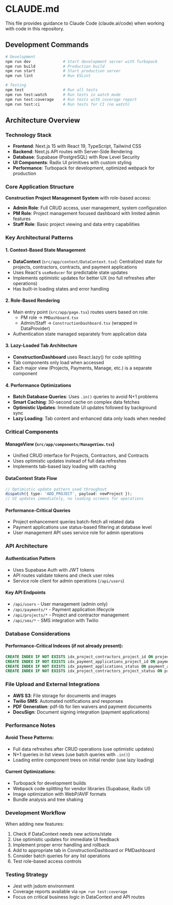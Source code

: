 # CLAUDE.md

This file provides guidance to Claude Code (claude.ai/code) when working with code in this repository.

## Development Commands

```bash
# Development
npm run dev              # Start development server with Turbopack
npm run build            # Production build
npm run start            # Start production server
npm run lint             # Run ESLint

# Testing
npm test                 # Run all tests
npm run test:watch       # Run tests in watch mode
npm run test:coverage    # Run tests with coverage report
npm run test:ci          # Run tests for CI (no watch)
```

## Architecture Overview

### Technology Stack
- **Frontend**: Next.js 15 with React 19, TypeScript, Tailwind CSS
- **Backend**: Next.js API routes with Server-Side Rendering
- **Database**: Supabase (PostgreSQL) with Row Level Security
- **UI Components**: Radix UI primitives with custom styling
- **Performance**: Turbopack for development, optimized webpack for production

### Core Application Structure

**Construction Project Management System** with role-based access:
- **Admin Role**: Full CRUD access, user management, system configuration
- **PM Role**: Project management focused dashboard with limited admin features
- **Staff Role**: Basic project viewing and data entry capabilities

### Key Architectural Patterns

#### 1. Context-Based State Management
- **DataContext** (`src/app/context/DataContext.tsx`): Centralized state for projects, contractors, contracts, and payment applications
- Uses React's `useReducer` for predictable state updates
- Implements optimistic updates for better UX (no full refreshes after operations)
- Has built-in loading states and error handling

#### 2. Role-Based Rendering
- Main entry point (`src/app/page.tsx`) routes users based on role:
  - PM role → `PMDashboard.tsx`
  - Admin/Staff → `ConstructionDashboard.tsx` (wrapped in DataProvider)
- Authentication state managed separately from application data

#### 3. Lazy-Loaded Tab Architecture
- **ConstructionDashboard** uses React.lazy() for code splitting
- Tab components only load when accessed
- Each major view (Projects, Payments, Manage, etc.) is a separate component

#### 4. Performance Optimizations
- **Batch Database Queries**: Uses `.in()` queries to avoid N+1 problems
- **Smart Caching**: 30-second cache on complex data fetches
- **Optimistic Updates**: Immediate UI updates followed by background sync
- **Lazy Loading**: Tab content and enhanced data only loads when needed

### Critical Components

#### ManageView (`src/app/components/ManageView.tsx`)
- Unified CRUD interface for Projects, Contractors, and Contracts
- Uses optimistic updates instead of full data refreshes
- Implements tab-based lazy loading with caching

#### DataContext State Flow
```typescript
// Optimistic update pattern used throughout
dispatch({ type: 'ADD_PROJECT', payload: newProject });
// UI updates immediately, no loading screens for operations
```

#### Performance-Critical Queries
- Project enhancement queries batch-fetch all related data
- Payment applications use status-based filtering at database level
- User management API uses service role for admin operations

### API Architecture

#### Authentication Pattern
- Uses Supabase Auth with JWT tokens
- API routes validate tokens and check user roles
- Service role client for admin operations (`/api/users`)

#### Key API Endpoints
- `/api/users` - User management (admin only)
- `/api/payments/*` - Payment application lifecycle
- `/api/projects/*` - Project and contractor management
- `/api/sms/*` - SMS integration with Twilio

### Database Considerations

#### Performance-Critical Indexes (if not already present):
```sql
CREATE INDEX IF NOT EXISTS idx_project_contractors_project_id ON project_contractors(project_id);
CREATE INDEX IF NOT EXISTS idx_payment_applications_project_id ON payment_applications(project_id);
CREATE INDEX IF NOT EXISTS idx_payment_applications_status ON payment_applications(status);
CREATE INDEX IF NOT EXISTS idx_project_contractors_project_status ON project_contractors(project_id, contract_status);
```

### File Upload and External Integrations
- **AWS S3**: File storage for documents and images
- **Twilio SMS**: Automated notifications and responses
- **PDF Generation**: pdf-lib for lien waivers and payment documents
- **DocuSign**: Document signing integration (payment applications)

### Performance Notes

#### Avoid These Patterns:
- Full data refreshes after CRUD operations (use optimistic updates)
- N+1 queries in list views (use batch queries with `.in()`)
- Loading entire component trees on initial render (use lazy loading)

#### Current Optimizations:
- Turbopack for development builds
- Webpack code splitting for vendor libraries (Supabase, Radix UI)
- Image optimization with WebP/AVIF formats
- Bundle analysis and tree shaking

### Development Workflow

When adding new features:
1. Check if DataContext needs new actions/state
2. Use optimistic updates for immediate UI feedback
3. Implement proper error handling and rollback
4. Add to appropriate tab in ConstructionDashboard or PMDashboard
5. Consider batch queries for any list operations
6. Test role-based access controls

### Testing Strategy
- Jest with jsdom environment
- Coverage reports available via `npm run test:coverage`
- Focus on critical business logic in DataContext and API routes